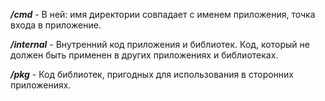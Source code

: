 ***/cmd*** - В ней: имя директории совпадает с именем
приложения, точка входа в приложение.

***/internal*** - Внутренний код приложения и библиотек.
Код, который не должен быть применен в других приложениях 
и библиотеках. 

***/pkg*** - Код библиотек, пригодных для использования 
в сторонних приложениях. 
